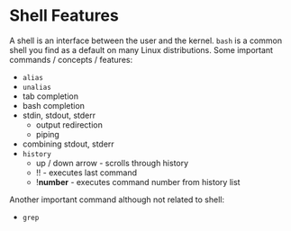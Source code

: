 # Shell Features

A shell is an interface between the user and the kernel. `bash` is a common shell you find as a default on many Linux distributions. Some important commands / concepts / features:

* `alias`
* `unalias`
* tab completion
* bash completion
* stdin, stdout, stderr
  * output redirection
  * piping
* combining stdout, stderr
* `history`
  * up / down arrow - scrolls through history
  * !! - executes last command
  * !__number__ - executes command number from history list

Another important command although not related to shell:

* `grep`
